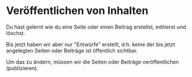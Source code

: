 # Veröffentlichen von Inhalten

Du hast gelernt wie du eine Seite oder einen Beitrag erstellst, editierst und löschst.

Bis jetzt haben wir aber nur "Entwürfe" erstellt, d.h. keine der bis jetzt angelegten Seiten oder Beiträge ist öffentlich sichtbar.

Um das zu ändern, müssen wir die Seiten oder Beiträge veröffentlichen (publizieren).
